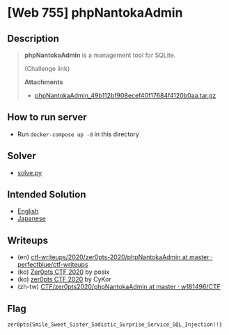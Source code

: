 # [Web 755] phpNantokaAdmin
## Description
> **phpNantokaAdmin** is a management tool for SQLite.
> 
> (Challenge link)
> 
> **Attachments**
> - [phpNantokaAdmin_49b112bf908ecef40f17684f4120b0aa.tar.gz](distfiles/phpNantokaAdmin_49b112bf908ecef40f17684f4120b0aa.tar.gz)

## How to run server
- Run `docker-compose up -d` in this directory

## Solver
- [solve.py](solution/solve.py)

## Intended Solution
- [English](https://hackmd.io/@st98/HJVlqUZrI)
- [Japanese](https://st98.github.io/diary/posts/2020-03-09-zer0pts-ctf-2020.html#web-755-phpnantokaadmin)

## Writeups
- (en) [ctf-writeups/2020/zer0pts-2020/phpNantokaAdmin at master · perfectblue/ctf-writeups](https://github.com/perfectblue/ctf-writeups/tree/master/2020/zer0pts-2020/phpNantokaAdmin)
- (ko) [Zer0pts CTF 2020](https://blog.rwx.kr/zer0pts-CTF-2020/#755pts-phpNantokaAdmin) by posix
- (ko) [zer0pts CTF 2020](https://www.notion.so/zer0pts-CTF-2020-1a06b72016434b6aa986a6fd71a8be1a) by CyKor
- (zh-tw) [CTF/zer0pts2020/phpNantokaAdmin at master · w181496/CTF](https://github.com/w181496/CTF/tree/master/zer0pts2020/phpNantokaAdmin)

## Flag
```
zer0pts{Smile_Sweet_Sister_Sadistic_Surprise_Service_SQL_Injection!!}
```